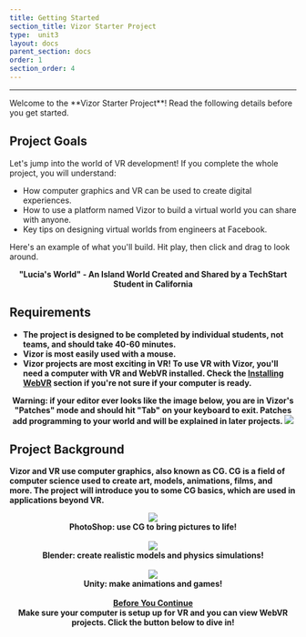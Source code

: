 ```yaml
---
title: Getting Started
section_title: Vizor Starter Project
type:  unit3
layout: docs
parent_section: docs
order: 1
section_order: 4
---
```

<hr>
Welcome to the **Vizor Starter Project**! Read the following details before you get started.

## Project Goals
Let's jump into the world of VR development! If you complete the whole project, you will understand:
* How computer graphics and VR can be used to create digital experiences.
* How to use a platform named Vizor to build a virtual world you can share with anyone.
* Key tips on designing virtual worlds from engineers at Facebook.

Here's an example of what you'll build. Hit play, then click and drag to look around.
<div style="text-align:center">
	<script src="//vizor.io/scripts/embed.js" data-vizorurl="//vizor.io/embed/lperez/lucia-s-world-copy" ></script>
	<strong> "Lucia's World" - An Island World Created and Shared by a TechStart Student in California
</div>

## Requirements
* The project is designed to be completed by individual students, not teams, and should take 40-60 minutes.
* Vizor is most easily used with a mouse.
* Vizor projects are most exciting in VR! To use VR with Vizor, you'll need a computer with VR and WebVR installed. Check the [Installing WebVR](/docs/1.0.0/introduction/installing_web_vr.html) section if you're not sure if your computer is ready.

<div class="alert_red" style="text-align:center">
  <strong>Warning:</strong> if your editor ever looks like the image below, you are in Vizor's "Patches" mode and should hit "Tab" on your keyboard to exit. Patches add programming to your world and will be explained in later projects.
  <img src="/images/docs/intro_vizor/patches.png">
</div>

## Project Background

Vizor and VR use computer graphics, also known as CG. CG is a field of computer science used to create art, models, animations, films, and more. The project will introduce you to some CG basics, which are used in applications beyond VR.

<div style="text-align:center">
	<img src="/images/docs/intro_vizor/photoshop.gif">
	<br>
	<strong> PhotoShop: use CG to bring pictures to life!  </strong>
</div>
<br>

<div style="text-align:center">
	<img src="/images/docs/intro_vizor/blender.gif">
	<br>
	<strong> Blender: create realistic models and physics simulations!  </strong>
</div>
<br>

<div style="text-align:center">
	<img src="/images/docs/intro_vizor/unity.gif">
	<br>
	<strong> Unity: make animations and games!</strong>
</div>
<br>

<div class="alert_green" style="text-align:center">
  <strong><u>Before You Continue</u></strong>
  <br>
  Make sure your computer is setup up for VR and you can view WebVR projects. Click the button below to dive in!
</div>
